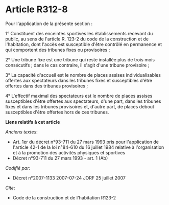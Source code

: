 # Article R312-8

Pour l'application de la présente section :

1° Constituent des enceintes sportives les établissements recevant du public, au sens de l'article R. 123-2 du code de la
construction et de l'habitation, dont l'accès est susceptible d'être contrôlé en permanence et qui comportent des tribunes
fixes ou provisoires ;

2° Une tribune fixe est une tribune qui reste installée plus de trois mois consécutifs ; dans le cas contraire, il s'agit
d'une tribune provisoire ;

3° La capacité d'accueil est le nombre de places assises individualisables offertes aux spectateurs dans les tribunes fixes
et susceptibles d'être offertes dans des tribunes provisoires ;

4° L'effectif maximal des spectateurs est le nombre de places assises susceptibles d'être offertes aux spectateurs, d'une
part, dans les tribunes fixes et dans les tribunes provisoires et, d'autre part, de places debout susceptibles d'être
offertes hors de ces tribunes.

**Liens relatifs à cet article**

_Anciens textes_:

  - Art. 1er du décret n°93-711 du 27 mars 1993 pris pour l'application de l'article 42-1 de la loi n°84-610 du 16 juillet 1984 relative à l'organisation et à la promotion des activités physiques et sportives
  - Décret n°93-711 du 27 mars 1993 - art. 1 (Ab)

_Codifié par_:

  - Décret n°2007-1133 2007-07-24 JORF 25 juillet 2007

_Cite_:

  - Code de la construction et de l'habitation R123-2
